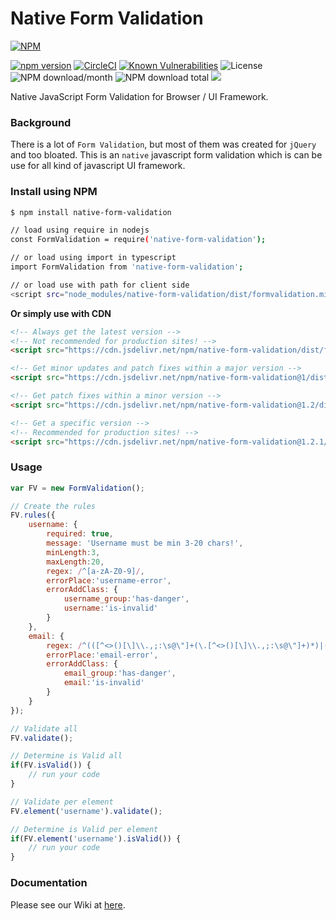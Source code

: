 # Native Form Validation
[![NPM](https://nodei.co/npm/native-form-validation.png?downloads=true&downloadRank=true&stars=true)](https://nodei.co/npm/native-form-validation/)

[![npm version](https://img.shields.io/npm/v/native-form-validation.svg?style=flat-square)](https://www.npmjs.org/package/native-form-validation)
[![CircleCI](https://dl.circleci.com/status-badge/img/gh/aalfiann/native-form-validation/tree/master.svg?style=svg)](https://dl.circleci.com/status-badge/redirect/gh/aalfiann/native-form-validation/tree/master)
[![Known Vulnerabilities](https://snyk.io//test/github/aalfiann/native-form-validation/badge.svg?targetFile=package.json)](https://snyk.io//test/github/aalfiann/native-form-validation?targetFile=package.json)
![License](https://img.shields.io/npm/l/native-form-validation)
![NPM download/month](https://img.shields.io/npm/dm/native-form-validation.svg)
![NPM download total](https://img.shields.io/npm/dt/native-form-validation.svg)
[![](https://data.jsdelivr.com/v1/package/npm/native-form-validation/badge)](https://www.jsdelivr.com/package/npm/native-form-validation)

Native JavaScript Form Validation for Browser / UI Framework.

### Background
There is a lot of `Form Validation`, but most of them was created for `jQuery` and too bloated. This is an `native` javascript form validation which is can be use for all kind of javascript UI framework.

### Install using NPM
```bash
$ npm install native-form-validation

// load using require in nodejs
const FormValidation = require('native-form-validation');

// or load using import in typescript
import FormValidation from 'native-form-validation';

// or load use with path for client side
<script src="node_modules/native-form-validation/dist/formvalidation.min.js"></script>
```

**Or simply use with CDN**
```html
<!-- Always get the latest version -->
<!-- Not recommended for production sites! -->
<script src="https://cdn.jsdelivr.net/npm/native-form-validation/dist/formvalidation.min.js"></script>

<!-- Get minor updates and patch fixes within a major version -->
<script src="https://cdn.jsdelivr.net/npm/native-form-validation@1/dist/formvalidation.min.js"></script>

<!-- Get patch fixes within a minor version -->
<script src="https://cdn.jsdelivr.net/npm/native-form-validation@1.2/dist/formvalidation.min.js"></script>

<!-- Get a specific version -->
<!-- Recommended for production sites! -->
<script src="https://cdn.jsdelivr.net/npm/native-form-validation@1.2.1/dist/formvalidation.min.js"></script>
```

### Usage
```javascript
var FV = new FormValidation();

// Create the rules
FV.rules({
    username: {
        required: true,
        message: 'Username must be min 3-20 chars!',
        minLength:3,
        maxLength:20,
        regex: /^[a-zA-Z0-9]/,
        errorPlace:'username-error',
        errorAddClass: {
            username_group:'has-danger',
            username:'is-invalid'
        }
    },
    email: {
        regex: /^(([^<>()[\]\\.,;:\s@\"]+(\.[^<>()[\]\\.,;:\s@\"]+)*)|(\".+\"))@((\[[0-9]{1,3}\.[0-9]{1,3}\.[0-9]{1,3}\.[0-9]{1,3}\])|(([a-zA-Z\-0-9]+\.)+[a-zA-Z]{2,}))$/,
        errorPlace:'email-error',
        errorAddClass: {
            email_group:'has-danger',
            email:'is-invalid'
        }
    }
});

// Validate all
FV.validate();

// Determine is Valid all
if(FV.isValid()) {
    // run your code
}

// Validate per element
FV.element('username').validate();

// Determine is Valid per element
if(FV.element('username').isValid()) {
    // run your code
}
```

### Documentation
Please see our Wiki at [here](https://github.com/aalfiann/native-form-validation/wiki).
